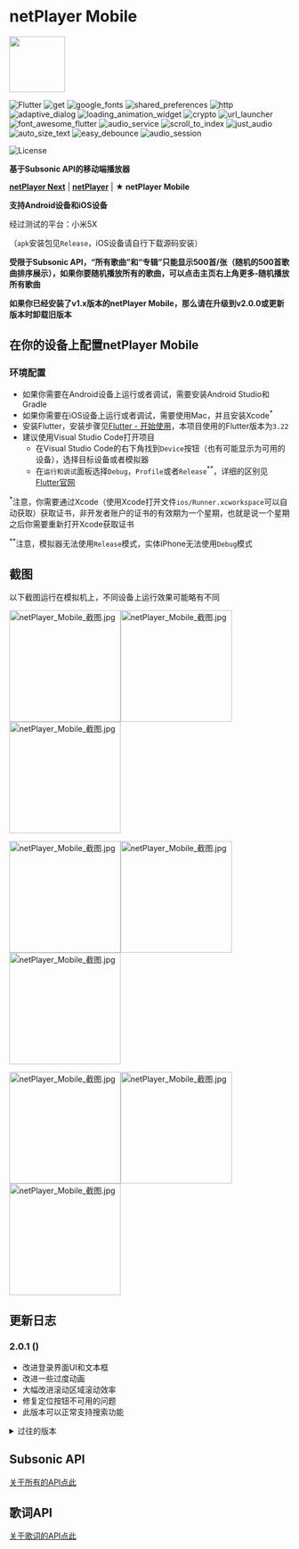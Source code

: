 # netPlayer Mobile

<img src="./assets/icon.png" width="100px">

![Flutter](https://img.shields.io/badge/Flutter-3.22-blue?logo=Flutter)
![get](https://img.shields.io/badge/get-4.6.6-red)
![google_fonts](https://img.shields.io/badge/google_fonts-6.2.1-green)
![shared_preferences](https://img.shields.io/badge/shared_preferences-2.2.3-yellow)
![http](https://img.shields.io/badge/http-1.2.2-orange)
![adaptive_dialog](https://img.shields.io/badge/adaptive_dialog-2.1.0-lightgreen)
![loading_animation_widget](https://img.shields.io/badge/loading_animation_widget-1.2.1-purple)
![crypto](https://img.shields.io/badge/crypto-3.0.3-lightyellow)
![url_launcher](https://img.shields.io/badge/url_launcher-6.3.0-pink)
![font_awesome_flutter](https://img.shields.io/badge/font_awesome_flutter-10.7.0-lightblue)
![audio_service](https://img.shields.io/badge/audio_service-0.18.15-green)
![scroll_to_index](https://img.shields.io/badge/scroll_to_index-3.0.1-yellow)
![just_audio](https://img.shields.io/badge/just_audio-0.9.37-orange)
![auto_size_text](https://img.shields.io/badge/auto_size_text-3.0.0-lightgreen)
![easy_debounce](https://img.shields.io/badge/easy_debounce-2.0.3-purple)
![audio_session](https://img.shields.io/badge/audio_session-2.0.3-lightyellow)

![License](https://img.shields.io/badge/License-MIT-dark_green)

**基于Subsonic API的移动端播放器**

[**netPlayer Next**](https://github.com/Zhoucheng133/netPlayer-Next) | [**netPlayer**](https://github.com/Zhoucheng133/net-player) | **★ netPlayer Mobile**

**支持Android设备和iOS设备**

经过测试的平台：小米5X

（`apk`安装包见`Release`，iOS设备请自行下载源码安装）

**受限于Subsonic API，“所有歌曲”和“专辑”只能显示500首/张（随机的500首歌曲排序展示），如果你要随机播放所有的歌曲，可以点击主页右上角更多-随机播放所有歌曲**

**如果你已经安装了v1.x版本的netPlayer Mobile，那么请在升级到v2.0.0或更新版本时卸载旧版本**

## 在你的设备上配置netPlayer Mobile

### 环境配置

- 如果你需要在Android设备上运行或者调试，需要安装Android Studio和Gradle
- 如果你需要在iOS设备上运行或者调试，需要使用Mac，并且安装Xcode<sup>*</sup>
- 安装Flutter，安装步骤见[Flutter - 开始使用](https://flutter.cn/docs/get-started/install)，本项目使用的Flutter版本为`3.22`
- 建议使用Visual Studio Code打开项目
  - 在Visual Studio Code的右下角找到`Device`按钮（也有可能显示为可用的设备），选择目标设备或者模拟器
  - 在`运行和调试`面板选择`Debug`，`Profile`或者`Release`<sup>**</sup>，详细的区别见[Flutter官网](https://docs.flutter.dev/testing/build-modes)

<sup>*</sup>注意，你需要通过Xcode（使用Xcode打开文件`ios/Runner.xcworkspace`可以自动获取）获取证书，非开发者账户的证书的有效期为一个星期，也就是说一个星期之后你需要重新打开Xcode获取证书

<sup>**</sup>注意，模拟器无法使用`Release`模式，实体iPhone无法使用`Debug`模式

## 截图

以下截图运行在模拟机上，不同设备上运行效果可能略有不同

<img src="demo/1.png" alt="netPlayer_Mobile_截图.jpg" width="200px" /><img src="demo/2.png" alt="netPlayer_Mobile_截图.jpg" width="200px" /><img src="demo/3.png" alt="netPlayer_Mobile_截图.jpg" width="200px" />

<img src="demo/4.png" alt="netPlayer_Mobile_截图.jpg" width="200px" /><img src="demo/5.png" alt="netPlayer_Mobile_截图.jpg" width="200px" /><img src="demo/6.png" alt="netPlayer_Mobile_截图.jpg" width="200px" />

<img src="demo/7.png" alt="netPlayer_Mobile_截图.jpg" width="200px" /><img src="demo/8.png" alt="netPlayer_Mobile_截图.jpg" width="200px" /><img src="demo/9.png" alt="netPlayer_Mobile_截图.jpg" width="200px" />

## 更新日志

### 2.0.1 ()
- 改进登录界面UI和文本框
- 改进一些过度动画
- 大幅改进滚动区域滚动效率
- 修复定位按钮不可用的问题
- 此版本可以正常支持搜索功能

<details>
<summary>过往的版本</summary>

### 2.0.0 (Beta) (2024/8/25)
- 重构了所有界面
- 添加歌单缩略图
- 添加更新音乐库后自动重新排序
- 改进了歌词显示的效果
- 改进拖动时间轴的响应
- 提升运行效率和网络请求效率
- ❌**当前版本**没有搜索功能，仍在开发中
- ⚠️这是一个Beta版本，可能会有一些问题

### 1.6.4 (iOS & Android) (2024/7/3)
- 大幅缩小了app体积
- 修复了导航条可能会黑底的问题
- 改进了字体显示
- 改进登录界面交互
- 改进了搜索界面
- 改进了一些UI反馈
- 修改了app id （如果你从旧版本更新，可能需要卸载老版本）

### 1.6.3 (iOS & Android, 仅Android的更新) (2024/5/13)
- 修复新版本Android系统无法使用http连接的问题
- 添加一些用于开发的镜像地址

### 1.6.2 (iOS & Android) (2024/4/3)
- 修复更新歌曲没有更新歌曲定位的问题
- 修复提示错误

### 1.6.1 (iOS & Android) (2024/3/19)
- 添加记住播放顺序的功能
- 添加外部中断播放时自动识别的功能

### 1.6.0 (iOS & Android) (2024/3/16)
- 添加在播放界面查看歌曲信息
- 添加在播放界面将歌曲添加到歌单
- 改进播放界面布局
- 改进了字体显示
- 改进歌曲统计显示和操作按钮布局
- 修复歌词滚动的上下间距问题
- 修复16:9设备在播放界面的显示问题
- 清理了一些冗余代码

### 1.5.4 (iOS & Android) (2024/3/11)
- 添加清理歌曲封面图片缓存的功能
- 修复安卓设备导航条黑色背景的问题 ([#2](https://github.com/Zhoucheng133/netPlayer-Mobile/issues/2))

### 1.5.3 (iOS & Android) (2024/3/8)
- 本地化一些系统控件的语言
- 修复后台滚动歌词的问题
- 修复搜索框对齐的问题

### 1.5.2 (iOS & Android) (2024/3/4)
- 修复搜索框无法离开焦点的问题

### 1.5.1 (iOS & Android) (2024/3/1)
- 添加使用菜单来选择播放模式
- 添加了单曲循环模式
- 修复退出完全随机播放崩溃的问题
- 修复显示歌词时退出播放界面的动画问题

### 1.5.0 (iOS & Android) (2024/2/16)
- 使用Material风格的底部栏
- 改进跳转到播放位置的效果
- 改进AppBar
- 修复从随机播放模式退出之后无法打开App的问题

### 1.4.0 (iOS & Android) (2024/1/24)
- 添加显示歌词功能
- 稍微增长了网络请求超时的时间
- 修复Android设备AppBar显示问题

### 1.3.4 (iOS & Android) (2024/1/1)
- 添加定位到当前播放歌曲的功能

### 1.3.3 (iOS & Android) (2023/12/5)
- 添加所有歌曲≥500首歌曲的提示

### v1.3.2 (iOS & Android) (2023/11/27)
- 播放页添加star/unstar操作
- 添加打开App的启动页面

### v1.3.1 (iOS & Android) (2023/11/10)
- 添加完全随机播放
- 修改加载上次播放信息的问题

### v1.3.0 (iOS & Android) (2023/10/31)
- 添加设置选项卡
- 自定义是否自动保存播放信息
- 自定义是否自动登录
- 改进刷新歌单逻辑
- 改进了参数传递的效率
- 改进了一些图标显示效果
- 改进播放界面布局
- 修复搜索时输入框为空时的错误
- 修复了歌单内容刷新没有刷新喜欢歌曲的问题

### v1.2.0 (iOS & Android & PWA) (2023/10/27)
- 添加播放进度条
- 添加播放进度条的跳转功能
- 支持在设备控制中心跳转功能
- 提高页面跳转性能
- 修复重新请求出现错误的问题
- 修复页面滚动问题
- 修复暂停播放进度条错误的问题

### v1.1.1 (iOS & Android & PWA) (2023/10/24)
- 修复登录时输入框遮挡问题
- 添加请求超时的提示

### v1.1.0 (iOS & Android & PWA) (2023/10/20)
- 添加了新建歌单的功能
- 修改了没有及时刷新的bug
- 重构了获取版本号的逻辑
- 改进软键盘输入的交互

### v1.0.2 (iOS & Android & PWA) (2023/10/12)
- 取消了底部栏上层阴影
- 添加了对Web和PWA的支持
- 解决了在PWA环境中标题栏的一些问题
- 使用just audio库代替audio players

### v1.0.1 (iOS & Android) (2023/10/10)
- 添加对安卓设备的支持
- 修复一些问题
- 在Android设备上使用Material弹窗
- 修复弹窗文本错误

### ~~v1.0.1 (2023/10/10)~~
- ~~添加对安卓版本的支持~~
- ~~修复一些问题~~

### v1.0.0 (iOS)
- 第一个版本

</details>

## Subsonic API

[关于所有的API点此](http://www.subsonic.org/pages/api.jsp)

## 歌词API

[关于歌词的API点此](https://lrclib.net/docs)
